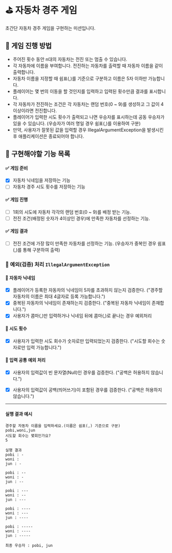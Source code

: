 # ⛳️ 자동차 경주 게임
초간단 자동차 경주 게임을 구현하는 미션입니다.

## 👾 게임 진행 방법
- 주어진 횟수 동안 n대의 자동차는 전진 또는 멈출 수 있습니다.
- 각 자동차에 이름을 부여합니다. 전진하는 자동차를 출력할 때 자동차 이름을 같이 출력합니다.
- 자동차 이름을 지정할 때 쉼표(,)를 기준으로 구분하고 이름은 5자 이하만 가능합니다.
- 플레이어는 몇 번의 이동을 할 것인지를 입력하고 입력된 횟수만큼 결과를 표시합니다.
- 각 자동차가 전진하는 조건은 각 자동차는 랜덤 번호(0 ~ 9)를 생성하고 그 값이 4 이상이라면 전진합니다.
- 플레이어가 입력한 시도 횟수가 출력되고 나면 우승자를 표시하는데 공동 우승자가 있을 수 있습니다. (우승자가 여러 명일 경우 쉼표(,)를 이용하여 구분)
- 만약, 사용자가 잘못된 값을 입력할 경우 IllegalArgumentException을 발생시킨 후 애플리케이션은 종료되어야 합니다.

## 📝 구현해야할 기능 목록
#### ✅ 게임 준비
- [x] 자동차 닉네임을 저장하는 기능
- [ ] 자동차 경주 시도 횟수를 저장하는 기능

#### ✅ 게임 진행
- [ ] 1회의 시도에 자동차 각각의 랜덤 번호(0 ~ 9)를 배정 받는 기능.
- [ ] 전진 조건(배정된 숫자가 4이상인 경우)에 만족한 자동차를 선정하는 기능.

#### ✅ 게임 결과
- [ ] 전진 조건에 가장 많이 만족한 자동차를 선정하는 기능. (우승자가 중복인 경우 쉼표(,)를 통해 구분하여 출력)

### 🚨 예외(검증) 처리 `IllegalArgumentException`
#### 🚨 자동차 닉네임
- [x] 플레이어가 등록한 자동차의 닉네임이 5자를 초과하지 않는지 검증한다. ("경주할 자동차의 이름은 최대 4글자로 등록 가능합니다.")
- [x] 중복된 자동차의 닉네임이 존재하는지 검증한다. ("중복된 자동차 닉네임이 존재합니다.")
- [x] 사용자가 콤마(,)만 입력하거나 닉네임 뒤에 콤마(,)로 끝나는 경우 예외처리

#### 🚨 시도 횟수
- [x] 사용자가 입력한 시도 회수가 숫자로만 입력되었는지 검증한다. ("시도할 회수는 숫자로만 입력 가능합니다.")

#### 🚨 입력 공통 예외 처리
- [x] 사용자의 입력값이 빈 문자열(Null)인 경우를 검증한다. ("공백은 허용하지 않습니다.")
- [x] 사용자의 입력값이 공백(띄어쓰기)이 포함된 경우를 검증한다. ("공백은 허용하지 않습니다.")
  

---

#### 실행 결과 예시

```
경주할 자동차 이름을 입력하세요.(이름은 쉼표(,) 기준으로 구분)
pobi,woni,jun
시도할 회수는 몇회인가요?
5

실행 결과
pobi : -
woni : 
jun : -

pobi : --
woni : -
jun : --

pobi : ---
woni : --
jun : ---

pobi : ----
woni : ---
jun : ----

pobi : -----
woni : ----
jun : -----

최종 우승자 : pobi, jun
```

